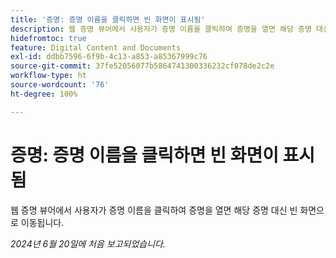 ```yaml
---
title: '증명: 증명 이름을 클릭하면 빈 화면이 표시됨'
description: 웹 증명 뷰어에서 사용자가 증명 이름을 클릭하여 증명을 열면 해당 증명 대신 빈 화면으로 이동됩니다.
hidefromtoc: true
feature: Digital Content and Documents
exl-id: ddbb7596-6f9b-4c13-a853-a85367999c76
source-git-commit: 37fe52056077b5864741300336232cf078de2c2e
workflow-type: ht
source-wordcount: '76'
ht-degree: 100%

---
```


# 증명: 증명 이름을 클릭하면 빈 화면이 표시됨

웹 증명 뷰어에서 사용자가 증명 이름을 클릭하여 증명을 열면 해당 증명 대신 빈 화면으로 이동됩니다.

_2024년 6월 20일에 처음 보고되었습니다._
